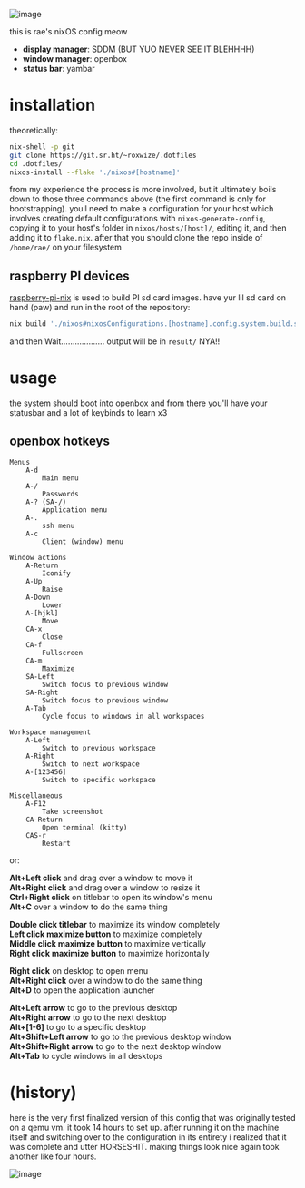 ![image](https://github.com/user-attachments/assets/2ab0e4f6-6a94-437b-9598-4396500d1f5b)

this is rae's nixOS config meow

- **display manager**: SDDM (BUT YUO NEVER SEE IT BLEHHHH)
- **window manager**: openbox
- **status bar**: yambar

# installation

theoretically:

```sh
nix-shell -p git
git clone https://git.sr.ht/~roxwize/.dotfiles
cd .dotfiles/
nixos-install --flake './nixos#[hostname]'
```

from my experience the process is more involved, but it ultimately boils down to those three commands above (the first command is only for bootstrapping). youll need to make a configuration for your host which involves creating default configurations with `nixos-generate-config`, copying it to your host's folder in `nixos/hosts/[host]/`, editing it, and then adding it to `flake.nix`. after that you should clone the repo inside of `/home/rae/` on your filesystem

## raspberry PI devices

[raspberry-pi-nix](https://github.com/nix-community/raspberry-pi-nix) is used to build PI sd card images. have yur lil sd card on hand (paw) and run in the root of the repository:

```sh
nix build './nixos#nixosConfigurations.[hostname].config.system.build.sdImage'
```

and then Wait................... output will be in `result/` NYA!!

# usage

the system should boot into openbox and from there you'll have your statusbar and a lot of keybinds to learn x3

## openbox hotkeys

```
Menus
    A-d
        Main menu
    A-/
        Passwords
    A-? (SA-/)
        Application menu
    A-.
        ssh menu
    A-c
        Client (window) menu

Window actions
    A-Return
        Iconify
    A-Up
        Raise
    A-Down
        Lower
    A-[hjkl]
        Move
    CA-x
        Close
    CA-f
        Fullscreen
    CA-m
        Maximize
    SA-Left
        Switch focus to previous window
    SA-Right
        Switch focus to previous window
    A-Tab
        Cycle focus to windows in all workspaces

Workspace management
    A-Left
        Switch to previous workspace
    A-Right
        Switch to next workspace
    A-[123456]
        Switch to specific workspace

Miscellaneous
    A-F12
        Take screenshot
    CA-Return
        Open terminal (kitty)
    CAS-r
        Restart
```

or:

**Alt+Left click** and drag over a window to move it<br>
**Alt+Right click** and drag over a window to resize it<br>
**Ctrl+Right click** on titlebar to open its window's menu<br>
**Alt+C** over a window to do the same thing

**Double click titlebar** to maximize its window completely<br>
**Left click maximize button** to maximize completely<br>
**Middle click maximize button** to maximize vertically<br>
**Right click maximize button** to maximize horizontally

**Right click** on desktop to open menu<br>
**Alt+Right click** over a window to do the same thing<br>
**Alt+D** to open the application launcher

**Alt+Left arrow** to go to the previous desktop<br>
**Alt+Right arrow** to go to the next desktop<br>
**Alt+[1-6]** to go to a specific desktop<br>
**Alt+Shift+Left arrow** to go to the previous desktop window<br>
**Alt+Shift+Right arrow** to go to the next desktop window<br>
**Alt+Tab** to cycle windows in all desktops

# (history)

here is the very first finalized version of this config that was originally tested on a qemu vm. it took 14 hours to set up. after running it on the machine itself and switching over to the configuration in its entirety i realized that it was complete and utter HORSESHIT. making things look nice again took another like four hours.

![image](https://github.com/user-attachments/assets/f0f66913-2616-4a3c-ac7f-55db6fc27116)
